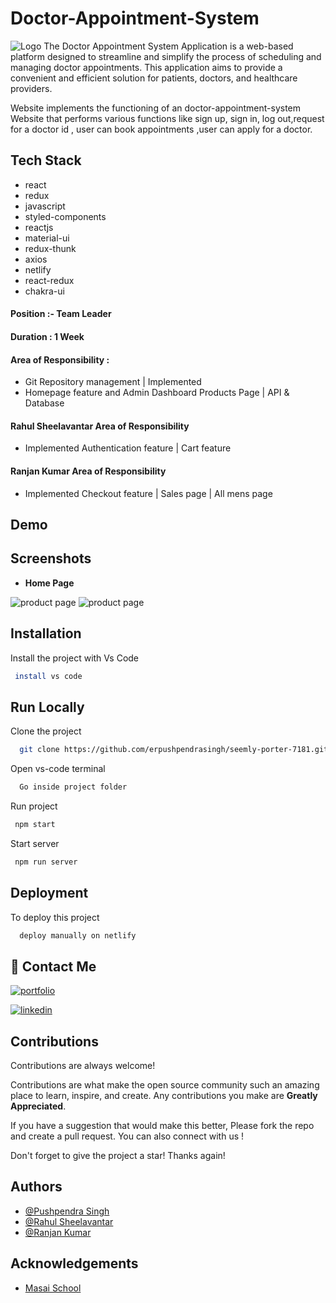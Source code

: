 # Doctor-Appointment-System
![Logo](https://res.cloudinary.com/dzz32ksnf/image/upload/v1684358562/10130_im7nqv.jpg)
The Doctor Appointment System Application is a web-based platform designed to streamline and simplify the process of scheduling and managing doctor appointments. This application aims to provide a convenient and efficient solution for patients, doctors, and healthcare providers.


Website implements the functioning of an doctor-appointment-system Website that performs various functions like sign up, sign in, log out,request for a doctor id , user can book appointments ,user can apply for a doctor.


## Tech Stack

-    react
-    redux
-    javascript
-    styled-components
-    reactjs
-    material-ui
-    redux-thunk
-    axios
-    netlify
-    react-redux
-    chakra-ui

#### Position :- Team Leader

#### Duration : 1 Week

#### Area of Responsibility :

-    Git Repository management | Implemented
-    Homepage feature and Admin Dashboard Products Page | API & Database

#### Rahul Sheelavantar Area of Responsibility

-    Implemented Authentication feature | Cart feature

#### Ranjan Kumar Area of Responsibility

-    Implemented Checkout feature | Sales page | All mens page

## Demo

<!-- - Live Demo : https://stellar-concha-5c9a19.netlify.app/  -->

## Screenshots

-    **Home Page**

<img src="https://res.cloudinary.com/dtzoydf3b/image/upload/c_pad,b_auto:predominant,fl_preserve_transparency/v1671377749/Screenshot_8815_b12icn.jpg" alt="product page" />

<img src="https://res.cloudinary.com/dtzoydf3b/image/upload/c_pad,b_auto:predominant,fl_preserve_transparency/v1671377749/Screenshot_8817_tdtxbw.jpg" alt="product page"/>

## Installation

Install the project with Vs Code

```bash
 install vs code
```

## Run Locally

Clone the project

```bash
  git clone https://github.com/erpushpendrasingh/seemly-porter-7181.git
```

Open vs-code terminal

```bash
  Go inside project folder
```

Run project

```bash
 npm start
```

Start server

```bash
 npm run server
```

## Deployment

To deploy this project

```bash
  deploy manually on netlify
```

## 🔗 Contact Me

[![portfolio](https://img.shields.io/badge/my_portfolio-000?style=for-the-badge&logo=ko-fi&logoColor=white)]()

[![linkedin](https://img.shields.io/badge/linkedin-0A66C2?style=for-the-badge&logo=linkedin&logoColor=white)]()

## Contributions

Contributions are always welcome!

Contributions are what make the open source community such an amazing place to learn, inspire, and create. Any contributions you make are **Greatly Appreciated**.

If you have a suggestion that would make this better, Please fork the repo and create a pull request. You can also connect with us !

Don't forget to give the project a star! Thanks again!

## Authors

-    [@Pushpendra Singh](https://github.com/erpushpendrasingh)
-    [@Rahul Sheelavantar](https://github.com/rahul2437)
-    [@Ranjan Kumar](https://github.com/ranjankumar9)

## Acknowledgements

-    [Masai School](https://www.masaischool.com/)

<!-- Pushpendra Singh
fp04_204
erpushpendrasingh8900@gmail.com

Ranjan Kumar
fp05_020
ranjankumar91234153@gmail.com

Abhishek chandel
fw14_330
mybrosraiden@gmail.com

Rahul Ohol
fw19_0203
nevergiveupyou123@gmail.com

Rahul Sheelavantar
fw19_0779
rahulsheelavantar@gmail.com

Vivek Goswami
vivek.goswami@masaischool.com

npm i --legec -->
